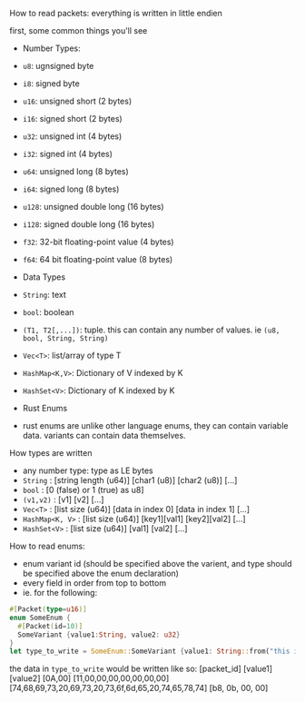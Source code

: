 

How to read packets:
everything is written in little endien

first, some common things you'll see
 - Number Types:
  - `u8`: ugnsigned byte
  - `i8`: signed byte
  - `u16`: unsigned short (2 bytes)
  - `i16`: signed short (2 bytes)
  - `u32`: unsigned int (4 bytes)
  - `i32`: signed int (4 bytes)
  - `u64`: unsigned long (8 bytes)
  - `i64`: signed long (8 bytes)
  - `u128`: unsigned double long (16 bytes)
  - `i128`: signed double long (16 bytes)
  - `f32`: 32-bit floating-point value (4 bytes)
  - `f64`: 64 bit floating-point value (8 bytes)

 - Data Types
  - `String`: text
  - `bool`: boolean
  - `(T1, T2[,...])`: tuple. this can contain any number of values. ie `(u8, bool, String, String)`
  - `Vec<T>`: list/array of type T
  - `HashMap<K,V>`: Dictionary of V indexed by K
  - `HashSet<V>`: Dictionary of K indexed by K

 - Rust Enums
  - rust enums are unlike other language enums, they can contain variable data. variants can contain data themselves.


How types are written
 - any number type: type as LE bytes
 - `String`        : [string length (u64)] [char1 (u8)] [char2 (u8)] [...]
 - `bool`          : [0 (false) or 1 (true) as u8]
 - `(v1,v2)`       : [v1] [v2] [...]
 - `Vec<T>`        : [list size (u64)] [data in index 0] [data in index 1] [...]
 - `HashMap<K, V>` : [list size (u64)] [key1][val1] [key2][val2] [...]
 - `HashSet<V>`    : [list size (u64)] [val1] [val2] [...]


 How to read enums:
  - enum variant id (should be specified above the varient, and type should be specified above the enum declaration)
  - every field in order from top to bottom
  - ie. for the following:
  ```rs
  #[Packet(type=u16)]
  enum SomeEnum {
    #[Packet(id=10)]
    SomeVariant {value1:String, value2: u32}
  }
  let type_to_write = SomeEnum::SomeVariant {value1: String::from("this is some text"), value2: 3000}
  ```
  the data in `type_to_write` would be written like so:
  [packet_id] [value1] [value2]
  [0A,00] [11,00,00,00,00,00,00,00][74,68,69,73,20,69,73,20,73,6f,6d,65,20,74,65,78,74] [b8, 0b, 00, 00]